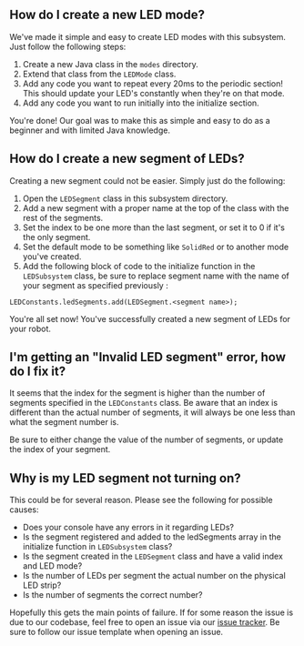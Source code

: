 ## How do I create a new LED mode?
We've made it simple and easy to create LED modes with this subsystem. Just follow the following steps:
1. Create a new Java class in the `modes` directory.
2. Extend that class from the `LEDMode` class.
3. Add any code you want to repeat every 20ms to the periodic section! This should update your LED's constantly when they're on that mode.
4. Add any code you want to run initially into the initialize section.

You're done! Our goal was to make this as simple and easy to do as a beginner and with limited Java knowledge.

## How do I create a new segment of LEDs?
Creating a new segment could not be easier. Simply just do the following:
1. Open the `LEDSegment` class in this subsystem directory.
2. Add a new segment with a proper name at the top of the class with the rest of the segments.
3. Set the index to be one more than the last segment, or set it to 0 if it's the only segment.
4. Set the default mode to be something like `SolidRed` or to another mode you've created.
5. Add the following block of code to the initialize function in the `LEDSubsystem` class, be sure to replace segment name with the name of your segment as specified previously :
```
LEDConstants.ledSegments.add(LEDSegment.<segment name>);
```

You're all set now! You've successfully created a new segment of LEDs for your robot.

## I'm getting an "Invalid LED segment" error, how do I fix it?
It seems that the index for the segment is higher than the number of segments specified in the `LEDConstants` class. Be aware that an index is different than the actual number of segments, it will always be one less than what the segment number is.

Be sure to either change the value of the number of segments, or update the index of your segment.

## Why is my LED segment not turning on?
This could be for several reason. Please see the following for possible causes:
- Does your console have any errors in it regarding LEDs?
- Is the segment registered and added to the ledSegments array in the initialize function in `LEDSubsystem` class?
- Is the segment created in the `LEDSegment` class and have a valid index and LED mode?
- Is the number of LEDs per segment the actual number on the physical LED strip?
- Is the number of segments the correct number?

Hopefully this gets the main points of failure. If for some reason the issue is due to our codebase, feel free to open an issue via our [issue tracker](https://github.com/Simbotics/Simbot-Base/issues). Be sure to follow our issue template when opening an issue.
